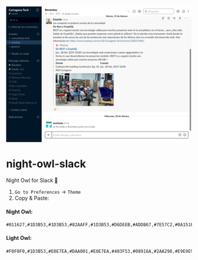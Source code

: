 ![Preview](preview.png)

# night-owl-slack
Night Owl for Slack 🦉

1. `Go to Preferences` → `Theme`
2. Copy & Paste:

#### Night Owl: 
```
#011627,#1D3B53,#1D3B53,#82AAFF,#1D3B53,#D6DEEB,#ADDB67,#7E57C2,#0A151F,#D6DEEB
```
#### Light Owl: 
        
```
#F0F0F0,#1D3B53,#E0E7EA,#DAA001,#E0E7EA,#403F53,#08916A,#2AA298,#E9E9E9,#403F53
```

